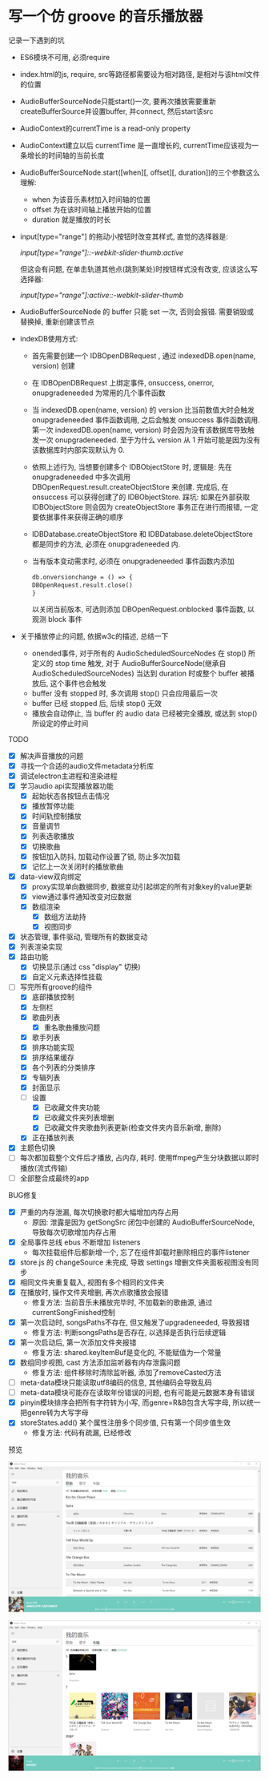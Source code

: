 # 写一个仿 groove 的音乐播放器

记录一下遇到的坑

- ES6模块不可用, 必须require
- index.html的js, require, src等路径都需要设为相对路径, 是相对与该html文件的位置
- AudioBufferSourceNode只能start()一次, 要再次播放需要重新createBufferSource并设置buffer, 并connect, 然后start该src
- AudioContext的currentTime is a read-only property
- AudioContext建立以后 currentTime 是一直增长的, currentTime应该视为一条增长的时间轴的当前长度
- AudioBufferSourceNode.start([when][, offset][, duration])的三个参数这么理解:
  - when 为该音乐素材加入时间轴的位置
  - offset 为在该时间轴上播放开始的位置
  - duration 就是播放的时长
- input[type="range"] 的拖动小按钮时改变其样式, 直觉的选择器是:

  *input[type="range"]::-webkit-slider-thumb:active*

  但这会有问题, 在单击轨道其他点(跳到某处)时按钮样式没有改变, 应该这么写选择器:
  
  *input[type="range"]:active::-webkit-slider-thumb*
- AudioBufferSourceNode 的 buffer 只能 set 一次, 否则会报错. 需要销毁或替换掉, 重新创建该节点
- indexDB使用方式:
  - 首先需要创建一个 IDBOpenDBRequest , 通过 indexedDB.open(name, version) 创建
  - 在 IDBOpenDBRequest 上绑定事件, onsuccess, onerror, onupgradeneeded 为常用的几个事件函数
  - 当 indexedDB.open(name, version) 的 version 比当前数值大时会触发 onupgradeneeded 事件函数调用, 之后会触发 onsuccess 事件函数调用. 第一次 indexedDB.open(name, version) 时会因为没有该数据库导致触发一次 onupgradeneeded. 至于为什么 version 从 1 开始可能是因为没有该数据库时内部实现默认为 0.
  - 依照上述行为, 当想要创建多个 IDBObjectStore 时, 逻辑是: 先在 onupgradeneeded 中多次调用 DBOpenRequest.result.createObjectStore 来创建. 完成后, 在 onsuccess 可以获得创建了的 IDBObjectStore. 踩坑: 如果在外部获取 IDBObjectStore 则会因为 createObjectStore 事务正在进行而报错, 一定要依据事件来获得正确的顺序
  - IDBDatabase.createObjectStore 和 IDBDatabase.deleteObjectStore 都是同步的方法, 必须在 onupgradeneeded 内.
  - 当有版本变动需求时, 必须在 onupgradeneeded 事件函数内添加

        db.onversionchange = () => {
        DBOpenRequest.result.close()
        }
    以关闭当前版本, 可选则添加 DBOpenRequest.onblocked 事件函数, 以观测 block 事件
- 关于播放停止的问题, 依据w3c的描述, 总结一下
  - onended事件, 对于所有的 AudioScheduledSourceNodes 在 stop() 所定义的 stop time 触发, 对于  AudioBufferSourceNode(继承自AudioScheduledSourceNodes) 当达到 duration 时或整个 buffer 被播放后, 这个事件也会触发
  - buffer 没有 stopped 时, 多次调用 stop() 只会应用最后一次
  - buffer 已经 stopped 后, 后续 stop() 无效
  - 播放会自动停止, 当 buffer 的 audio data 已经被完全播放, 或达到 stop() 所设定的停止时间

TODO

- [x] 解决声音播放的问题
- [x] 寻找一个合适的audio文件metadata分析库
- [x] 调试electron主进程和渲染进程
- [x] 学习audio api实现播放器功能
  - [x] 起始状态各按钮点击情况
  - [x] 播放暂停功能
  - [x] 时间轨控制播放
  - [x] 音量调节
  - [x] 列表选歌播放
  - [x] 切换歌曲
  - [x] 按钮加入防抖, 加载动作设置了锁, 防止多次加载
  - [x] 记忆上一次关闭时的播放歌曲
- [x] data-view双向绑定
  - [x] proxy实现单向数据同步, 数据变动引起绑定的所有对象key的value更新
  - [x] view通过事件通知改变对应数据
  - [x] 数组渲染
    - [x] 数组方法劫持
    - [x] 视图同步
- [x] 状态管理, 事件驱动, 管理所有的数据变动
- [x] 列表渲染实现
- [x] 路由功能
  - [x] 切换显示(通过 css "display" 切换)
  - [x] 自定义元素选择性挂载
- [ ] 写完所有groove的组件
  - [x] 底部播放控制
  - [x] 左侧栏
  - [x] 歌曲列表
    - [x] 重名歌曲播放问题
  - [x] 歌手列表
  - [x] 排序功能实现
  - [x] 排序结果缓存
  - [x] 各个列表的分类排序
  - [x] 专辑列表
  - [x] 封面显示
  - [ ] 设置
    - [x] 已收藏文件夹功能
    - [x] 已收藏文件夹列表增删
    - [x] 已收藏文件夹歌曲列表更新(检查文件夹内音乐新增, 删除)
  - [x] 正在播放列表
- [x] 主题色切换
- [ ] 每次都加载整个文件后才播放, 占内存, 耗时. 使用ffmpeg产生分块数据以即时播放(流式传输)
- [ ] 全部整合成最终的app

BUG修复

- [x] 严重的内存泄漏, 每次切换歌时都大幅增加内存占用
  - 原因: 泄露是因为 getSongSrc 闭包中创建的 AudioBufferSourceNode, 导致每次切歌增加内存占用
- [x] 全局事件总线 ebus 不断增加 listeners
  - 每次挂载组件后都新增一个, 忘了在组件卸载时删除相应的事件listener
- [x] store.js 的 changeSource 未完成, 导致 settings 增删文件夹面板视图没有同步
- [x] 相同文件夹重复载入, 视图有多个相同的文件夹
- [x] 在播放时, 操作文件夹增删, 再次点歌播放会报错
  - 修复方法: 当前音乐未播放完毕时, 不加载新的歌曲源, 通过currentSongFinished控制
- [x] 第一次启动时, songsPaths不存在, 但又触发了upgradeneeded, 导致报错
  - 修复方法: 判断songsPaths是否存在, 以选择是否执行后续逻辑
- [x] 第一次启动后, 第一次添加文件夹报错
  - 修复方法: shared.keyItemBuf是变化的, 不能赋值为一个常量
- [x] 数组同步视图, cast 方法添加监听器有内存泄露问题
  - 修复方法: 组件移除时清除监听器, 添加了removeCasted方法
- [ ] meta-data模块只能读取utf8编码的信息, 其他编码会导致乱码
- [ ] meta-data模块可能存在读取年份错误的问题, 也有可能是元数据本身有错误
- [x] pinyin模块排序会把所有字符转为小写, 而genre=R&B包含大写字母, 所以统一把genre转为大写字母
- [x] storeStates.add() 某个属性注册多个同步值, 只有第一个同步值生效
  - 修复方法: 代码有疏漏, 已经修改

预览

![Alt preview](assets/sample0.jpg)

![Alt preview](assets/sample1.jpg)
